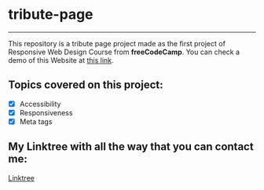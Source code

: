 # tribute-page
---
This repository is a tribute page project made as the first project of Responsive Web Design Course from **freeCodeCamp**.
You can check a demo of this Website at [this link](https://fjrm-tribute-page.netlify.app).

## Topics covered on this project:

-[X] Accessibility
-[X] Responsiveness 
-[X] Meta tags

## My Linktree with all the way that you can contact me:

[Linktree](https://linktr.ee/ffjrm)

